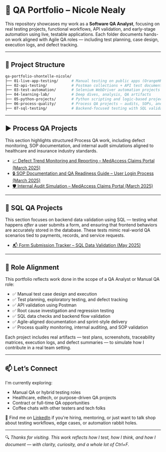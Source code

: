 # 🧪 QA Portfolio – Nicole Nealy

This repository showcases my work as a **Software QA Analyst**, focusing on real testing projects, functional workflows, API validation, and early-stage automation using live, testable applications. Each folder documents hands-on work aligned with Agile QA roles — including test planning, case design, execution logs, and defect tracking.

---

## 📁 Project Structure

```bash
qa-portfolio-shontelle-nicole/
├── 01-live-app-testing/      # Manual testing on public apps (OrangeHRM, SauceDemo) 
├── 02-api-testing/           # Postman collections + API test documentation 
├── 03-test-automation/       # Selenium WebDriver automation projects (In progress)
├── 04-learning-lab/          # Deep dives, analysis, QA artifacts 
├── 05-python-projects/       # Python scripting and logic-based projects (In progress)
├── 06-process-quality/       # Process QA projects – audits, SOPs, and defect monitoring
├── 07-sql-testing/           # Backend-focused testing with SQL validation on stored form data

```
---

## ▶️ Process QA Projects

This section highlights structured Process QA work, including defect monitoring, SOP documentation, and internal audit simulations aligned to healthcare and insurance industry standards.

- [📈 Defect Trend Monitoring and Reporting – MedAccess Claims Portal (March 2025)](06-process-quality/01-defect-trend-monitoring/)
- [🔒 SOP Documentation and QA Readiness Guide – User Login Process (March 2025)](06-process-quality/02-sop-qa-readiness/)
- [🛡️ Internal Audit Simulation – MedAccess Claims Portal (March 2025)](06-process-quality/03-internal-audit-simulation/)

---

## 🧮 SQL QA Projects

This section focuses on backend data validation using SQL — testing what happens *after* a user submits a form, and ensuring that frontend behaviors are accurately stored in the database. These tests mimic real-world QA scenarios tied to payments, records, and service requests.

- [📬 Form Submission Tracker – SQL Data Validation (May 2025)](07-sql-testing/01_form_submission_sql_project/)

---

## 🎯 Role Alignment

This portfolio reflects work done in the scope of a QA Analyst or Manual QA role:

- ✅ Manual test case design and execution
- ✅ Test planning, exploratory testing, and defect tracking
- ✅ API validation using Postman
- ✅ Root cause investigation and regression testing
- ✅ SQL data checks and backend flow validation
- ✅ Agile-aligned documentation and sprint-style delivery
- ✅ Process quality monitoring, internal auditing, and SOP validation

Each project includes real artifacts — test plans, screenshots, traceability matrices, execution logs, and defect summaries — to simulate how I contribute in a real team setting.

---

## 📫 Let’s Connect

I'm currently exploring:

- Manual QA or hybrid testing roles  
- Healthcare, edtech, or purpose-driven QA projects  
- Contract or full-time QA opportunities  
- Coffee chats with other testers and tech folks

📍 Find me on [LinkedIn](https://www.linkedin.com/in/nicole-nealy/) if you're hiring, mentoring, or just want to talk shop about testing workflows, edge cases, or automation rabbit holes.

---

🔍 *Thanks for visiting. This work reflects how I test, how I think, and how I document — with clarity, curiosity, and a whole lot of Ctrl+F.*


